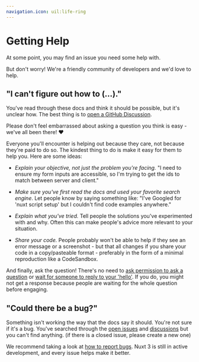 ```yaml
---
navigation.icon: uil:life-ring
---
```


# Getting Help
At some point, you may find an issue you need some help with.

But don't worry! We're a friendly community of developers and we'd love to help.

## "I can't figure out how to (...)."

You've read through these docs and think it should be possible, but it's unclear how. The best thing is to [open a GitHub Discussion](https://github.com/nuxt/nuxt/discussions).

Please don't feel embarrassed about asking a question you think is easy - we've all been there! ❤️

Everyone you'll encounter is helping out because they care, not because they're paid to do so. The kindest thing to do is make it easy for them to help you. Here are some ideas:

* _Explain your objective, not just the problem you're facing._ "I need to ensure my form inputs are accessible, so I'm trying to get the ids to match between server and client."

* _Make sure you've first read the docs and used your favorite search engine_. Let people know by saying something like: "I've Googled for 'nuxt script setup' but I couldn't find code examples anywhere."

* _Explain what you've tried._ Tell people the solutions you've experimented with and why. Often this can make people's advice more relevant to your situation.

* _Share your code._ People probably won't be able to help if they see an error message or a screenshot - but that all changes if you share your code in a copy/pasteable format - preferably in the form of a minimal reproduction like a CodeSandbox.

And finally, ask the question! There's no need to [ask permission to ask a question](https://dontasktoask.com/) or [wait for someone to reply to your 'hello'](https://www.nohello.com/). If you do, you might not get a response because people are waiting for the whole question before engaging.

## "Could there be a bug?"

Something isn't working the way that the docs say it should. You're not sure if it's a bug. You've searched through the [open issues](https://github.com/nuxt/nuxt/issues) and [discussions](https://github.com/nuxt/nuxt/discussions) but you can't find anything. (if there is a closed issue, please create a new one)

We recommend taking a look at [how to report bugs](/docs/community/reporting-bugs). Nuxt 3 is still in active development, and every issue helps make it better.
